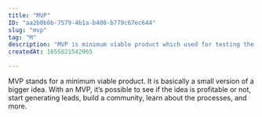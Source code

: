 ```yaml
---
title: "MVP"
ID: "aa2b0b0b-7579-4b1a-b400-b779c67ec644"
slug: "mvp"
tag: "M"
description: "MVP is minimum viable product which used for testing the idea or start generating leads. "
createdAt: 1655821542965

---
```

MVP stands for a minimum viable product. It is basically a small version of a bigger idea. With an MVP, it’s possible to see if the idea is profitable or not, start generating leads, build a community, learn about the processes, and more. 